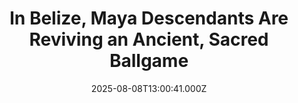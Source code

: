 ---
title: "In Belize, Maya Descendants Are Reviving an Ancient, Sacred Ballgame"
date: 2025-08-08T13:00:41.000Z
category: Human Kindness
externalLink: "https://www.goodnewsnetwork.org/in-belize-maya-descendants-are-reviving-an-ancient-sacred-ballgame/"
image: ""
excerpt: "One of the first things we learn about the Maya is that they played a curious ball and court game, and that these courts can be found in all the major Mayan archaeological sites. From the former Maya stronghold of Belize comes the story of the slow revival of this ancient ball game—perhaps the oldest […] The post In Belize,…"
---
